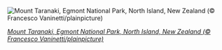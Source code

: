 
![Mount Taranaki, Egmont National Park, North Island, New Zealand (© Francesco Vaninetti/plainpicture)](https://cn.bing.com//th?id=OHR.MountTaranaki_EN-US8879642420_1920x1080.jpg&rf=LaDigue_1920x1080.jpg&pid=hp)

*[Mount Taranaki, Egmont National Park, North Island, New Zealand (© Francesco Vaninetti/plainpicture)](https://www.bing.com/search?q=mount+taranaki&form=hpcapt&filters=HpDate%3a%2220201129_0800%22)*
